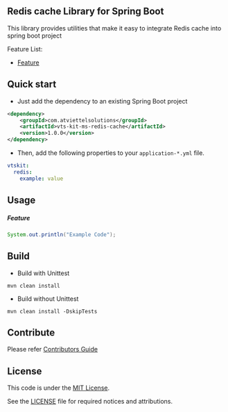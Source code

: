 Redis cache Library for Spring Boot
-------
This library provides utilities that make it easy to integrate Redis cache into spring boot project

Feature List:
* [Feature](#feature)

Quick start
-------
* Just add the dependency to an existing Spring Boot project
```xml
<dependency>
    <groupId>com.atviettelsolutions</groupId>
    <artifactId>vts-kit-ms-redis-cache</artifactId>
    <version>1.0.0</version>
</dependency>
```

* Then, add the following properties to your `application-*.yml` file.
```yaml
vtskit:
  redis:
    example: value
```

Usage
-------
##### Feature
```java
System.out.println("Example Code");
```

Build
-------
* Build with Unittest
```shell script
mvn clean install
```

* Build without Unittest
```shell script
mvn clean install -DskipTests
```

Contribute
-------
Please refer [Contributors Guide](CONTRIBUTING.md)

License
-------
This code is under the [MIT License](https://opensource.org/licenses/MIT).

See the [LICENSE](LICENSE) file for required notices and attributions.
